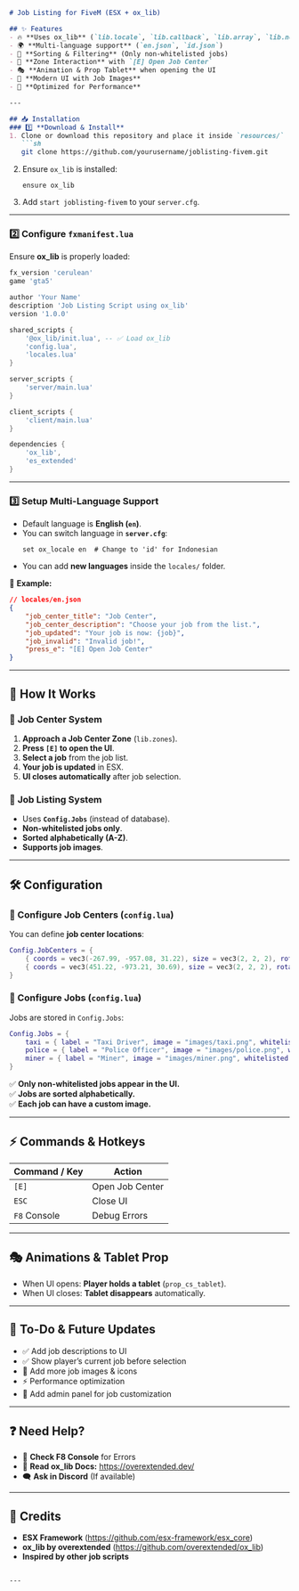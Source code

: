 ```md
# Job Listing for FiveM (ESX + ox_lib)

## ✨ Features
- 🔥 **Uses ox_lib** (`lib.locale`, `lib.callback`, `lib.array`, `lib.notify`, `lib.zones`)
- 🌍 **Multi-language support** (`en.json`, `id.json`)
- 🔄 **Sorting & Filtering** (Only non-whitelisted jobs)
- 📍 **Zone Interaction** with `[E] Open Job Center`
- 🎭 **Animation & Prop Tablet** when opening the UI
- 📜 **Modern UI with Job Images**
- 🚀 **Optimized for Performance**

---

## 📥 Installation
### 1️⃣ **Download & Install**
1. Clone or download this repository and place it inside `resources/`
   ```sh
   git clone https://github.com/yourusername/joblisting-fivem.git
   ```
2. Ensure `ox_lib` is installed:  
   ```
   ensure ox_lib
   ```
3. Add `start joblisting-fivem` to your `server.cfg`.

---

### 2️⃣ **Configure `fxmanifest.lua`**
Ensure **ox_lib** is properly loaded:
```lua
fx_version 'cerulean'
game 'gta5'

author 'Your Name'
description 'Job Listing Script using ox_lib'
version '1.0.0'

shared_scripts {
    '@ox_lib/init.lua', -- ✅ Load ox_lib
    'config.lua',
    'locales.lua'
}

server_scripts {
    'server/main.lua'
}

client_scripts {
    'client/main.lua'
}

dependencies {
    'ox_lib',
    'es_extended'
}
```

---

### 3️⃣ **Setup Multi-Language Support**
- Default language is **English (`en`)**.
- You can switch language in **`server.cfg`**:
  ```
  set ox_locale en  # Change to 'id' for Indonesian
  ```
- You can add **new languages** inside the `locales/` folder.

📜 **Example:**  
```json
// locales/en.json
{
    "job_center_title": "Job Center",
    "job_center_description": "Choose your job from the list.",
    "job_updated": "Your job is now: {job}",
    "job_invalid": "Invalid job!",
    "press_e": "[E] Open Job Center"
}
```

---

## 📌 How It Works
### 🏢 **Job Center System**
1. **Approach a Job Center Zone** (`lib.zones`).
2. **Press `[E]` to open the UI**.
3. **Select a job** from the job list.
4. **Your job is updated** in ESX.
5. **UI closes automatically** after job selection.

### 📜 **Job Listing System**
- Uses **`Config.Jobs`** (instead of database).
- **Non-whitelisted jobs only**.
- **Sorted alphabetically (A-Z)**.
- **Supports job images**.

---

## 🛠️ **Configuration**
### **📍 Configure Job Centers (`config.lua`)**
You can define **job center locations**:
```lua
Config.JobCenters = {
    { coords = vec3(-267.99, -957.08, 31.22), size = vec3(2, 2, 2), rotation = 0, debug = false },
    { coords = vec3(451.22, -973.21, 30.69), size = vec3(2, 2, 2), rotation = 0, debug = false }
}
```

### **💼 Configure Jobs (`config.lua`)**
Jobs are stored in `Config.Jobs`:
```lua
Config.Jobs = {
    taxi = { label = "Taxi Driver", image = "images/taxi.png", whitelisted = false },
    police = { label = "Police Officer", image = "images/police.png", whitelisted = true },
    miner = { label = "Miner", image = "images/miner.png", whitelisted = false }
}
```
✅ **Only non-whitelisted jobs appear in the UI.**  
✅ **Jobs are sorted alphabetically.**  
✅ **Each job can have a custom image.**

---

## ⚡ **Commands & Hotkeys**
| Command / Key | Action |
|--------------|--------|
| `[E]`        | Open Job Center |
| `ESC`        | Close UI |
| `F8` Console | Debug Errors |

---

## 🎭 **Animations & Tablet Prop**
- When UI opens: **Player holds a tablet** (`prop_cs_tablet`).
- When UI closes: **Tablet disappears** automatically.

---

## 🎯 **To-Do & Future Updates**
- ✅ Add job descriptions to UI
- ✅ Show player’s current job before selection
- 🔄 Add more job images & icons
- ⚡ Performance optimization
- 📌 Add admin panel for job customization

---

## ❓ **Need Help?**
- 📌 **Check F8 Console** for Errors
- 📖 **Read ox_lib Docs:** https://overextended.dev/
- 🗨️ **Ask in Discord** (If available)

---

## 🎉 **Credits**
- **ESX Framework** (https://github.com/esx-framework/esx_core)
- **ox_lib by overextended** (https://github.com/overextended/ox_lib)
- **Inspired by other job scripts**
```

---